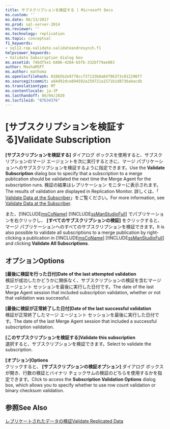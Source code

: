 ```yaml
---
title: サブスクリプションを検証する | Microsoft Docs
ms.custom: ''
ms.date: 06/13/2017
ms.prod: sql-server-2014
ms.reviewer: ''
ms.technology: replication
ms.topic: conceptual
f1_keywords:
- sql12.rep.validate.validateandresynch.f1
helpviewer_keywords:
- Validate Subscription dialog box
ms.assetid: 74bdf5e1-b886-4284-b5fb-332bf79ae083
author: MashaMSFT
ms.author: mathoma
ms.openlocfilehash: 010b5b2e9778ccf37133b0a84796373c012290f7
ms.sourcegitcommit: ad4d92dce894592a259721a1571b1d8736abacdb
ms.translationtype: MT
ms.contentlocale: ja-JP
ms.lasthandoff: 08/04/2020
ms.locfileid: "87634376"
---
```

# <a name="validate-subscription"></a><span data-ttu-id="3c0dd-102">[サブスクリプションを検証する]</span><span class="sxs-lookup"><span data-stu-id="3c0dd-102">Validate Subscription</span></span>
  <span data-ttu-id="3c0dd-103">**[サブスクリプションを検証する]** ダイアログ ボックスを使用すると、サブスクリプションのマージ エージェントを次に実行するときに、マージ パブリケーションへのサブスクリプションを検証するように指定できます。</span><span class="sxs-lookup"><span data-stu-id="3c0dd-103">Use the **Validate Subscription** dialog box to specify that a subscription to a merge publication should be validated the next time the Merge Agent for the subscription runs.</span></span> <span data-ttu-id="3c0dd-104">検証の結果はレプリケーション モニターに表示されます。</span><span class="sxs-lookup"><span data-stu-id="3c0dd-104">The results of validation are displayed in Replication Monitor.</span></span> <span data-ttu-id="3c0dd-105">詳しくは、「 [Validate Data at the Subscriber](validate-data-at-the-subscriber.md)」をご覧ください。</span><span class="sxs-lookup"><span data-stu-id="3c0dd-105">For more information, see [Validate Data at the Subscriber](validate-data-at-the-subscriber.md).</span></span>  
  
 <span data-ttu-id="3c0dd-106">また、[!INCLUDE[msCoName](../../includes/msconame-md.md)] [!INCLUDE[ssManStudioFull](../../includes/ssmanstudiofull-md.md)] でパブリケーションを右クリックし、 **[すべてのサブスクリプションの検証]** をクリックすると、マージ パブリケーションへのすべてのサブスクリプションを検証できます。</span><span class="sxs-lookup"><span data-stu-id="3c0dd-106">It is also possible to validate all subscriptions to a merge publication by right-clicking a publication in [!INCLUDE[msCoName](../../includes/msconame-md.md)] [!INCLUDE[ssManStudioFull](../../includes/ssmanstudiofull-md.md)] and clicking **Validate All Subscriptions**.</span></span>  
  
## <a name="options"></a><span data-ttu-id="3c0dd-107">オプション</span><span class="sxs-lookup"><span data-stu-id="3c0dd-107">Options</span></span>  
 <span data-ttu-id="3c0dd-108">**[最後に検証を行った日付]**</span><span class="sxs-lookup"><span data-stu-id="3c0dd-108">**Date of the last attempted validation**</span></span>  
 <span data-ttu-id="3c0dd-109">検証が成功したかどうかに関係なく、サブスクリプションの検証を含むマージ エージェント セッションを最後に実行した日付です。</span><span class="sxs-lookup"><span data-stu-id="3c0dd-109">The date of the last Merge Agent session that included subscription validation, whether or not that validation was successful.</span></span>  
  
 <span data-ttu-id="3c0dd-110">**[最後に検証が正常終了した日付]**</span><span class="sxs-lookup"><span data-stu-id="3c0dd-110">**Date of the last successful validation**</span></span>  
 <span data-ttu-id="3c0dd-111">検証が正常終了したマージ エージェント セッションを最後に実行した日付です。</span><span class="sxs-lookup"><span data-stu-id="3c0dd-111">The date of the last Merge Agent session that included a successful subscription validation.</span></span>  
  
 <span data-ttu-id="3c0dd-112">**[このサブスクリプションを検証する]**</span><span class="sxs-lookup"><span data-stu-id="3c0dd-112">**Validate this subscription**</span></span>  
 <span data-ttu-id="3c0dd-113">選択すると、サブスクリプションを検証できます。</span><span class="sxs-lookup"><span data-stu-id="3c0dd-113">Select to validate the subscription.</span></span>  
  
 <span data-ttu-id="3c0dd-114">**[オプション]**</span><span class="sxs-lookup"><span data-stu-id="3c0dd-114">**Options**</span></span>  
 <span data-ttu-id="3c0dd-115">クリックすると、 **[サブスクリプションの検証オプション]** ダイアログ ボックスが開き、行数の検証とバイナリ チェックサムの検証のどちらを使用するかを指定できます。</span><span class="sxs-lookup"><span data-stu-id="3c0dd-115">Click to access the **Subscription Validation Options** dialog box, which allows you to specify whether to use row count validation or binary checksum validation.</span></span>  
  
## <a name="see-also"></a><span data-ttu-id="3c0dd-116">参照</span><span class="sxs-lookup"><span data-stu-id="3c0dd-116">See Also</span></span>  
 [<span data-ttu-id="3c0dd-117">レプリケートされたデータの検証</span><span class="sxs-lookup"><span data-stu-id="3c0dd-117">Validate Replicated Data</span></span>](validate-data-at-the-subscriber.md)  
  
  
